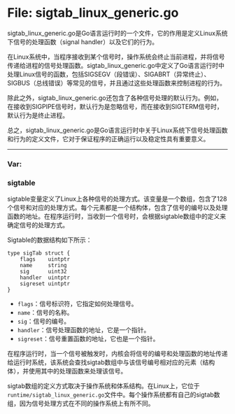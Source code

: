 # File: sigtab_linux_generic.go

sigtab_linux_generic.go是Go语言运行时的一个文件，它的作用是定义Linux系统下信号的处理函数（signal handler）以及它们的行为。

在Linux系统中，当程序接收到某个信号时，操作系统会终止当前进程，并将信号传递给进程的信号处理函数。sigtab_linux_generic.go中定义了Go语言运行时中处理Linux信号的函数，包括SIGSEGV（段错误）、SIGABRT（异常终止）、SIGBUS（总线错误）等常见的信号，并且通过这些处理函数来控制进程的行为。

除此之外，sigtab_linux_generic.go还包含了各种信号处理的默认行为。例如，在接收到SIGPIPE信号时，默认行为是忽略信号，而在接收到SIGTERM信号时，默认行为是终止进程。

总之，sigtab_linux_generic.go是Go语言运行时中关于Linux系统下信号处理函数和行为的定义文件，它对于保证程序的正确运行以及稳定性具有重要意义。




---

### Var:

### sigtable

sigtable变量定义了Linux上各种信号的处理方式。该变量是一个数组，包含了128个信号和对应的处理方式。每个元素都是一个结构体，包含了信号的编号以及处理函数的地址。在程序运行时，当收到一个信号时，会根据sigtable数组中的定义来确定信号的处理方式。

Sigtable的数据结构如下所示：

```
type sigTab struct {
    flags    uintptr
    name     string
    sig      uint32
    handler  uintptr
    sigreset uintptr
}
```

- `flags`：信号标识符，它指定如何处理信号。
- `name`：信号的名称。
- `sig`：信号的编号。
- `handler`：信号处理函数的地址，它是一个指针。
- `sigreset`：信号重置函数的地址，它也是一个指针。

在程序运行时，当一个信号被触发时，内核会将信号的编号和处理函数的地址传递给运行时系统，该系统会查找sigtab数组中与该信号编号相对应的元素（结构体），并使用其中的处理函数来处理该信号。

sigtab数组的定义方式取决于操作系统和体系结构。在Linux上，它位于`runtime/sigtab_linux_generic.go`文件中。每个操作系统都有自己的sigtab数组，因为信号处理方式在不同的操作系统上有所不同。



